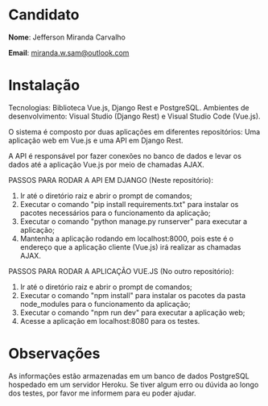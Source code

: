 # Candidato

**Nome**: Jefferson Miranda Carvalho

**Email**: miranda.w.sam@outlook.com

# Instalação

Tecnologias: Biblioteca Vue.js, Django Rest e PostgreSQL.
Ambientes de desenvolvimento: Visual Studio (Django Rest) e Visual Studio Code (Vue.js).

O sistema é composto por duas aplicações em diferentes repositórios: Uma aplicação web em Vue.js e uma API em Django Rest.

A API é responsável por fazer conexões no banco de dados e levar os dados até a aplicação Vue.js por meio de chamadas AJAX.

PASSOS PARA RODAR A API EM DJANGO (Neste repositório):

1. Ir até o diretório raiz e abrir o prompt de comandos;
2. Executar o comando "pip install requirements.txt" para instalar os pacotes necessários para o funcionamento da aplicação;
3. Executar o comando "python manage.py runserver" para executar a aplicação;
4. Mantenha a aplicação rodando em localhost:8000, pois este é o endereço que a aplicação cliente (Vue.js) irá realizar as chamadas AJAX.

PASSOS PARA RODAR A APLICAÇÃO VUE.JS (No outro repositório):

1. Ir até o diretório raiz e abrir o prompt de comandos;
2. Executar o comando "npm install" para instalar os pacotes da pasta node_modules para o funcionamento da aplicação;
3. Executar o comando "npm run dev" para executar a aplicação web;
4. Acesse a aplicação em localhost:8080 para os testes. 

# Observações

As informações estão armazenadas em um banco de dados PostgreSQL hospedado em um servidor Heroku. Se tiver algum erro ou dúvida ao longo dos testes, por favor me informem para eu poder ajudar. 
